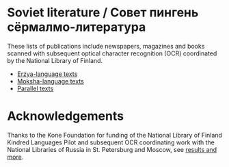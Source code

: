 # Soviet literature / Совет пингень сёрмалмо-литература
These lists of publications include newspapers, magazines and books scanned with subsequent optical character recognition (OCR) coordinated by the National Library of Finland.

* [Erzya-language texts](erzya_links.md)
* [Moksha-language texts](moksha_links.md)
* [Parallel texts](parallel_links.md)

# Acknowledgements
Thanks to the Kone Foundation for funding of the National Library of Finland Kindred Languages Pilot and subsequent OCR coordinating work with the National Libraries of Russia in St. Petersburg and Moscow, see [results and more](https://fennougrica.kansalliskirjasto.fi/).
